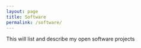 ```yaml
---
layout: page
title: Software
permalink: /software/
---
```


This will list and describe my open software projects
